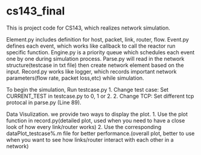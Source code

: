 # cs143_final

This is project code for CS143, which realizes network simulation.

Element.py includes definition for host, packet, link, router, flow.
Event.py defines each event, which works like callback to call the reactor run specific function.
Engine.py is a priority queue which schedules each event one by one during simulation process.
Parse.py will read in the network structure(testcase in txt file) then create network element based on the input.
Record.py works like logger, which records important network parameters(flow rate, packet loss,etc) while simulation.

To begin the simulation, Run testcase.py 
    1. Change test case: Set CURRENT_TEST in testcase.py to 0, 1 or 2.
    2. Change TCP: Set different tcp protocal in parse.py (Line 89).

Data Visulization. we provide two ways to display the plot.
    1. Use the plot function in record.py(detailed plot, used when you need to have a close look of how every link/router works)
    2. Use the corresponding dataPlot_testcase%.m file for better performance.(overall plot, better to use when you want to 
    see how links/router interact with each other in a network)
